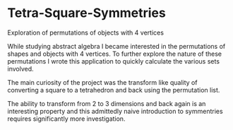 # Tetra-Square-Symmetries
Exploration of permutations of objects with 4 vertices

While studying abstract algebra I became interested in the permutations of shapes and objects with 4 vertices. To further explore the nature of these permutations I wrote this application to quickly calculate the various sets involved.

The main curiosity of the project was the transform like quality of converting a square to a tetrahedron and back using the permutation list.

The ability to transform from 2 to 3 dimensions and back again is an interesting property and this admittedly naive introduction to symmentries requires significantly more investigation.
